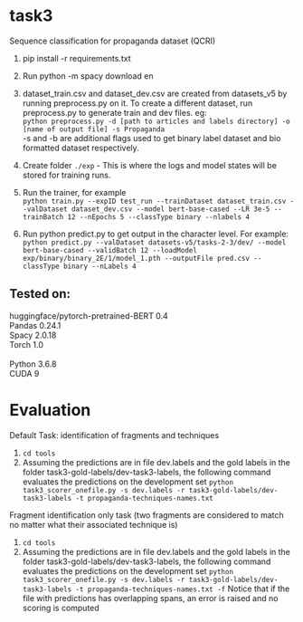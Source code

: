 # task3
Sequence classification for propaganda dataset (QCRI)

1. pip install -r requirements.txt 
2. Run python -m spacy download en
3. dataset_train.csv and dataset_dev.csv are created from datasets_v5 by running preprocess.py on it. To create a different 
dataset, run preprocess.py to generate train and dev files.
eg: <br>
```python preprocess.py -d [path to articles and labels directory] -o [name of output file] -s Propaganda```
<br>-s and -b are additional flags used to get binary label dataset and bio formatted dataset respectively. 
4. Create folder ```./exp``` - This is where the logs and model states will be stored for training runs. 
5. Run the trainer, for example <br>
```python train.py --expID test_run --trainDataset dataset_train.csv --valDataset dataset_dev.csv --model bert-base-cased --LR 3e-5 --trainBatch 12 --nEpochs 5 --classType binary --nlabels 4```

6. Run python predict.py to get output in the character level. For example: <br>
```python predict.py --valDataset datasets-v5/tasks-2-3/dev/ --model bert-base-cased --validBatch 12 --loadModel exp/binary/binary_2E/1/model_1.pth --outputFile pred.csv --classType binary --nLabels 4```

## Tested on:
huggingface/pytorch-pretrained-BERT 0.4 <br>
Pandas 0.24.1 <br>
Spacy 2.0.18 <br>
Torch 1.0 <br>
<br>
Python 3.6.8 <br>
CUDA 9

# Evaluation 

Default Task: identification of fragments and techniques
1. ```cd tools```
2. Assuming the predictions are in file dev.labels and the gold labels in the folder task3-gold-labels/dev-task3-labels, the following command evaluates the predictions on the development set 
```python task3_scorer_onefile.py -s dev.labels -r task3-gold-labels/dev-task3-labels -t propaganda-techniques-names.txt```

Fragment identification only task (two fragments are considered to match no matter what their associated technique is)
1. ```cd tools```
2. Assuming the predictions are in file dev.labels and the gold labels in the folder task3-gold-labels/dev-task3-labels, the following command evaluates the predictions on the development set 
```python task3_scorer_onefile.py -s dev.labels -r task3-gold-labels/dev-task3-labels -t propaganda-techniques-names.txt -f```
Notice that if the file with predictions has overlapping spans, an error is raised and no scoring is computed 
